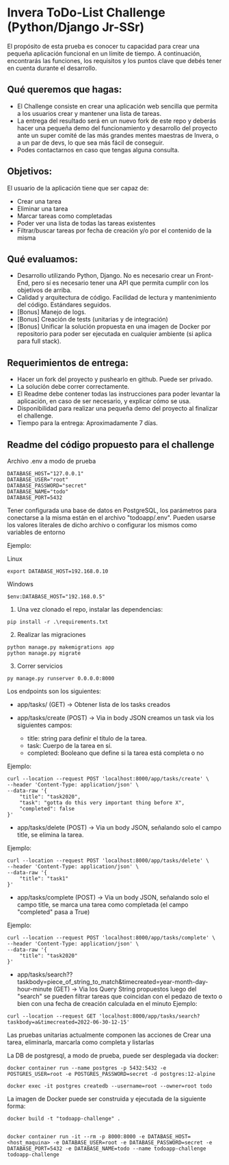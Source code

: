 # Invera ToDo-List Challenge (Python/Django Jr-SSr)

El propósito de esta prueba es conocer tu capacidad para crear una pequeña aplicación funcional en un límite de tiempo. A continuación, encontrarás las funciones, los requisitos y los puntos clave que debés tener en cuenta durante el desarrollo.

## Qué queremos que hagas:

- El Challenge consiste en crear una aplicación web sencilla que permita a los usuarios crear y mantener una lista de tareas.
- La entrega del resultado será en un nuevo fork de este repo y deberás hacer una pequeña demo del funcionamiento y desarrollo del proyecto ante un super comité de las más grandes mentes maestras de Invera, o a un par de devs, lo que sea más fácil de conseguir.
- Podes contactarnos en caso que tengas alguna consulta.

## Objetivos:

El usuario de la aplicación tiene que ser capaz de:

- Crear una tarea
- Eliminar una tarea
- Marcar tareas como completadas
- Poder ver una lista de todas las tareas existentes
- Filtrar/buscar tareas por fecha de creación y/o por el contenido de la misma

## Qué evaluamos:

- Desarrollo utilizando Python, Django. No es necesario crear un Front-End, pero sí es necesario tener una API que permita cumplir con los objetivos de arriba.
- Calidad y arquitectura de código. Facilidad de lectura y mantenimiento del código. Estándares seguidos.
- [Bonus] Manejo de logs.
- [Bonus] Creación de tests (unitarias y de integración)
- [Bonus] Unificar la solución propuesta en una imagen de Docker por repositorio para poder ser ejecutada en cualquier ambiente (si aplica para full stack).

## Requerimientos de entrega:

- Hacer un fork del proyecto y pushearlo en github. Puede ser privado.
- La solución debe correr correctamente.
- El Readme debe contener todas las instrucciones para poder levantar la aplicación, en caso de ser necesario, y explicar cómo se usa.
- Disponibilidad para realizar una pequeña demo del proyecto al finalizar el challenge.
- Tiempo para la entrega: Aproximadamente 7 días.



## Readme del código propuesto para el challenge

Archivo .env a modo de prueba

```
DATABASE_HOST="127.0.0.1"
DATABASE_USER="root"
DATABASE_PASSWORD="secret"
DATABASE_NAME="todo"
DATABASE_PORT=5432
```

Tener configurada una base de datos en PostgreSQL, los parámetros para conectarse a la misma están en el archivo "todoapp/.env". Pueden usarse los valores literales de dicho archivo o configurar los mismos como variables de entorno

Ejemplo: 

Linux

```
export DATABASE_HOST=192.168.0.10
```

Windows

```
$env:DATABASE_HOST="192.168.0.5"
```

1. Una vez clonado el repo, instalar las dependencias:

```
pip install -r .\requirements.txt
```

2. Realizar las migraciones

```
python manage.py makemigrations app
python manage.py migrate
```

3. Correr servicios

```
py manage.py runserver 0.0.0.0:8000
```

Los endpoints son los siguientes:

- app/tasks/ (GET) -> Obtener lista de los tasks creados

- app/tasks/create (POST) -> Via in body JSON creamos un task via los siguientes campos:
    - title: string para definir el título de la tarea.
    - task: Cuerpo de la tarea en sí.
    - completed: Booleano que define si la tarea está completa o no

Ejemplo:

```
curl --location --request POST 'localhost:8000/app/tasks/create' \
--header 'Content-Type: application/json' \
--data-raw '{
    "title": "task2020",
    "task": "gotta do this very important thing before X",
    "completed": false
}'
```

- app/tasks/delete (POST) -> Via un body JSON, señalando solo el campo title, se elimina la tarea.

Ejemplo:

```
curl --location --request POST 'localhost:8000/app/tasks/delete' \
--header 'Content-Type: application/json' \
--data-raw '{
    "title": "task1"
}'
```

- app/tasks/complete (POST) -> Via un body JSON, señalando solo el campo title, se marca una tarea como completada (el campo "completed" pasa a True)

Ejemplo:

```
curl --location --request POST 'localhost:8000/app/tasks/complete' \
--header 'Content-Type: application/json' \
--data-raw '{
    "title": "task2020"
}'
```

- app/tasks/search??taskbody=piece_of_string_to_match&timecreated=year-month-day-hour-minute (GET) -> Via los Query String propuestos luego del "search" se pueden filtrar tareas que coincidan con el pedazo de texto o bien con una fecha de creación calculada en el minuto
Ejemplo:

```
curl --location --request GET 'localhost:8000/app/tasks/search?taskbody=a&timecreated=2022-06-30-12-15'
```

Las pruebas unitarias actualmente componen las acciones de Crear una tarea, eliminarla, marcarla como completa y listarlas

La DB de postgresql, a modo de prueba, puede ser desplegada via docker:

```
docker container run --name postgres -p 5432:5432 -e POSTGRES_USER=root -e POSTGRES_PASSWORD=secret -d postgres:12-alpine

docker exec -it postgres createdb --username=root --owner=root todo
```

La imagen de Docker puede ser construida y ejecutada de la siguiente forma:

```
docker build -t "todoapp-challenge" .


docker container run -it --rm -p 8000:8000 -e DATABASE_HOST=<host_maquina> -e DATABASE_USER=root -e DATABASE_PASSWORD=secret -e DATABASE_PORT=5432 -e DATABASE_NAME=todo --name todoapp-challenge todoapp-challenge
```


